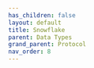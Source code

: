 ```yaml
---
has_children: false
layout: default
title: Snowflake
parent: Data Types
grand_parent: Protocol
nav_order: 8
---
```

[//]: # (TODO: Write Snowflake docs)